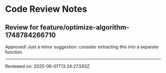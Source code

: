 # Code Review Notes

## Review for feature/optimize-algorithm-1748784266710

Approved! Just a minor suggestion: consider extracting this into a separate function.

---
Reviewed on: 2025-06-01T13:24:27.593Z